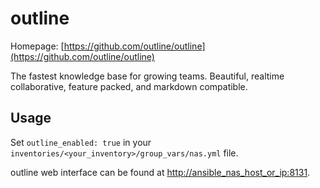 # outline

Homepage: [https://github.com/outline/outline](https://github.com/outline/outline)

The fastest knowledge base for growing teams. Beautiful, realtime collaborative, feature packed, and markdown compatible.

## Usage

Set `outline_enabled: true` in your `inventories/<your_inventory>/group_vars/nas.yml` file.

outline web interface can be found at [http://ansible_nas_host_or_ip:8131](http://ansible_nas_host_or_ip:8131).
